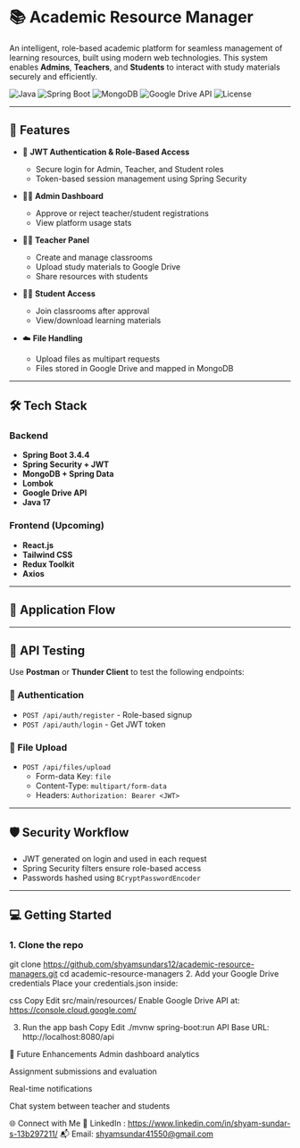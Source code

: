 # 📚 Academic Resource Manager

An intelligent, role-based academic platform for seamless management of learning resources, built using modern web technologies. This system enables **Admins**, **Teachers**, and **Students** to interact with study materials securely and efficiently.

![Java](https://img.shields.io/badge/Java-17-blue.svg)
![Spring Boot](https://img.shields.io/badge/Spring--Boot-3.4.4-brightgreen.svg)
![MongoDB](https://img.shields.io/badge/Database-MongoDB-green.svg)
![Google Drive API](https://img.shields.io/badge/API-Google%20Drive-yellow.svg)
![License](https://img.shields.io/github/license/yourusername/academic-resource-manager)

---

## 🚀 Features

- 🔐 **JWT Authentication & Role-Based Access**
  - Secure login for Admin, Teacher, and Student roles
  - Token-based session management using Spring Security

- 🧑‍💼 **Admin Dashboard**
  - Approve or reject teacher/student registrations
  - View platform usage stats

- 🧑‍🏫 **Teacher Panel**
  - Create and manage classrooms
  - Upload study materials to Google Drive
  - Share resources with students

- 👨‍🎓 **Student Access**
  - Join classrooms after approval
  - View/download learning materials

- ☁️ **File Handling**
  - Upload files as multipart requests
  - Files stored in Google Drive and mapped in MongoDB

---

## 🛠️ Tech Stack

### Backend
- **Spring Boot 3.4.4**
- **Spring Security + JWT**
- **MongoDB + Spring Data**
- **Lombok**
- **Google Drive API**
- **Java 17**

### Frontend (Upcoming)
- **React.js**
- **Tailwind CSS**
- **Redux Toolkit**
- **Axios**

---

## 🔄 Application Flow




---

## 🧪 API Testing

Use **Postman** or **Thunder Client** to test the following endpoints:

### 🔑 Authentication
- `POST /api/auth/register` - Role-based signup
- `POST /api/auth/login` - Get JWT token

### 📁 File Upload
- `POST /api/files/upload`  
  - Form-data Key: `file`  
  - Content-Type: `multipart/form-data`  
  - Headers: `Authorization: Bearer <JWT>`

---

## 🛡️ Security Workflow

- JWT generated on login and used in each request
- Spring Security filters ensure role-based access
- Passwords hashed using `BCryptPasswordEncoder`

---

## 💻 Getting Started

### 1. Clone the repo

git clone https://github.com/shyamsundars12/academic-resource-managers.git
cd academic-resource-managers
2. Add your Google Drive credentials
Place your credentials.json inside:

css
Copy
Edit
src/main/resources/
Enable Google Drive API at: https://console.cloud.google.com/

3. Run the app
bash
Copy
Edit
./mvnw spring-boot:run
API Base URL: http://localhost:8080/api

🌟 Future Enhancements
Admin dashboard analytics

Assignment submissions and evaluation

Real-time notifications

Chat system between teacher and students

🌐 Connect with Me
💼 LinkedIn : https://www.linkedin.com/in/shyam-sundar-s-13b297211/
📬 Email: shyamsundar41550@gmail.com
